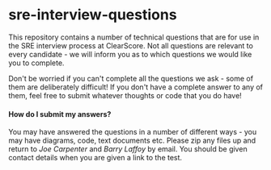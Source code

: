 # sre-interview-questions

This repository contains a number of technical questions that are for use in the SRE interview process at ClearScore.
    Not all questions are relevant to every candidate - we will inform you as to which questions we would like you 
    to complete. 
    
Don't be worried if you can't complete all the questions we ask - some of them are deliberately difficult! If you don't 
    have a complete answer to any of them, feel free to submit whatever thoughts or code that you do have!


#### How do I submit my answers?

You may have answered the questions in a number of different ways - you may have diagrams, code, text documents etc.
    Please zip any files up and return to *Joe Carpenter* and *Barry Laffoy* by email. You should be given contact 
    details when you are given a link to the test.
